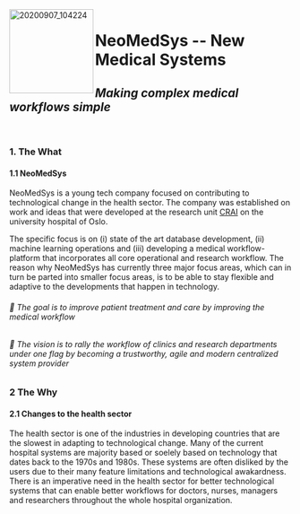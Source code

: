 <img align="left" width="150" alt="20200907_104224" src="https://user-images.githubusercontent.com/29639563/180003274-6b40f5e8-ddc8-40ec-8bc5-74320dd0bfcc.png">

# NeoMedSys -- New Medical Systems
## *Making complex medical workflows simple*

<br clear="left"/>

### 1. The What
#### 1.1 NeoMedSys 
NeoMedSys is a young tech company focused on contributing to technological change in the health sector. The company was established on work and ideas that were developed at the research unit [CRAI](https://crai.no/) on the university hospital of Oslo.

The specific focus is on (i) state of the art database development, (ii) machine learning operations and (iii) developing a medical workflow-platform that incorporates all core operational and research workflow. The reason why NeoMedSys has currently three major focus areas, which can in turn be parted into smaller focus areas, is to be able to stay flexible and adaptive to the developments that happen in technology.

###### 🚀 The goal is to improve patient treatment and care by improving the medical workflow

###### 🌈 The vision is to rally the workflow of clinics and research departments under one flag by becoming a trustworthy, agile and modern centralized system provider
### 2 The Why
#### 2.1 Changes to the health sector
The health sector is one of the industries in developing countries that are the slowest in adapting to technological change. Many of the current hospital systems are majority based or soelely based on technology that dates back to the 1970s and 1980s. These systems are often disliked by the users due to their many feature limitations and technological awakardness. There is an imperative need in the health sector for better technological systems that can enable better workflows for doctors, nurses, managers and researchers throughout the whole hospital organization. 

<!--
2. problem
2.2 health sector
- flexibility
- decentralized
- no modern approach
- old security systems that incetivises completely closing off the systems and stopping further development due to securtiy risks
- no way to work agile

The effect of improving this is improved patient treatment/care, better collaboration intra/inter departments and . 

2.1 NeoMedSys
The aim is to make AI a main component of the workflow-platform. 
**Here are some ideas to get you started:**

🙋‍♀️ A short introduction - what is your organization all about?
🌈 Contribution guidelines - how can the community get involved?
👩‍💻 Useful resources - where can the community find your docs? Is there anything else the community should know?
🍿 Fun facts - what does your team eat for breakfast?
🧙 Remember, you can do mighty things with the power of [Markdown](https://docs.github.com/github/writing-on-github/getting-started-with-writing-and-formatting-on-github/basic-writing-and-formatting-syntax)
-->
